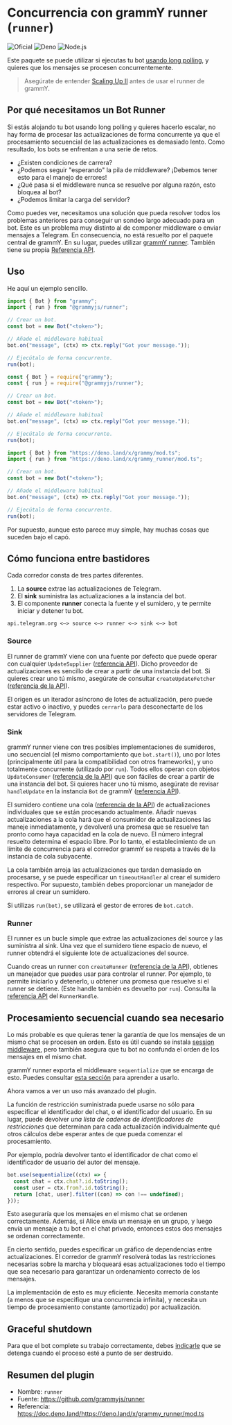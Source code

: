# Concurrencia con grammY runner (`runner`)

![Oficial](/badges/official-es.svg) ![Deno](/badges/deno.svg) ![Node.js](/badges/nodejs.svg)

Este paquete se puede utilizar si ejecutas tu bot [usando long polling](../guide/deployment-types.md), y quieres que los mensajes se procesen concurrentemente.

> Asegúrate de entender [Scaling Up II](../advanced/scaling.md#long-polling) antes de usar el runner de grammY.

## Por qué necesitamos un Bot Runner

Si estás alojando tu bot usando long polling y quieres hacerlo escalar, no hay forma de procesar las actualizaciones de forma concurrente ya que el procesamiento secuencial de las actualizaciones es demasiado lento.
Como resultado, los bots se enfrentan a una serie de retos.

- ¿Existen condiciones de carrera?
- ¿Podemos seguir "esperando" la pila de middleware? ¡Debemos tener esto para el manejo de errores!
- ¿Qué pasa si el middleware nunca se resuelve por alguna razón, esto bloquea al bot?
- ¿Podemos limitar la carga del servidor?

Como puedes ver, necesitamos una solución que pueda resolver todos los problemas anteriores para conseguir un sondeo largo adecuado para un bot.
Este es un problema muy distinto al de componer middleware o enviar mensajes a Telegram.
En consecuencia, no está resuelto por el paquete central de grammY.
En su lugar, puedes utilizar [grammY runner](https://github.com/grammyjs/runner).
También tiene su propia [Referencia API](https://doc.deno.land/https://deno.land/x/grammy_runner/mod.ts).

## Uso

He aquí un ejemplo sencillo.

<CodeGroup>
  <CodeGroupItem title="TypeScript" active>

```ts
import { Bot } from "grammy";
import { run } from "@grammyjs/runner";

// Crear un bot.
const bot = new Bot("<token>");

// Añade el middleware habitual
bot.on("message", (ctx) => ctx.reply("Got your message."));

// Ejecútalo de forma concurrente.
run(bot);
```

</CodeGroupItem>
 <CodeGroupItem title="JavaScript">

```ts
const { Bot } = require("grammy");
const { run } = require("@grammyjs/runner");

// Crear un bot.
const bot = new Bot("<token>");

// Añade el middleware habitual
bot.on("message", (ctx) => ctx.reply("Got your message."));

// Ejecútalo de forma concurrente.
run(bot);
```

</CodeGroupItem>
 <CodeGroupItem title="Deno">

```ts
import { Bot } from "https://deno.land/x/grammy/mod.ts";
import { run } from "https://deno.land/x/grammy_runner/mod.ts";

// Crear un bot.
const bot = new Bot("<token>");

// Añade el middleware habitual
bot.on("message", (ctx) => ctx.reply("Got your message."));

// Ejecútalo de forma concurrente.
run(bot);
```

</CodeGroupItem>
</CodeGroup>

Por supuesto, aunque esto parece muy simple, hay muchas cosas que suceden bajo el capó.

## Cómo funciona entre bastidores

Cada corredor consta de tres partes diferentes.

1. La **source** extrae las actualizaciones de Telegram.
2. El **sink** suministra las actualizaciones a la instancia del bot.
3. El componente **runner** conecta la fuente y el sumidero, y te permite iniciar y detener tu bot.

```asciiart:no-line-numbers
api.telegram.org <—> source <—> runner <—> sink <—> bot
```

### Source

El runner de grammY viene con una fuente por defecto que puede operar con cualquier `UpdateSupplier` ([referencia API](https://doc.deno.land/https://deno.land/x/grammy_runner/mod.ts/~/UpdateSupplier)).
Dicho proveedor de actualizaciones es sencillo de crear a partir de una instancia del bot.
Si quieres crear uno tú mismo, asegúrate de consultar `createUpdateFetcher` ([referencia de la API](https://doc.deno.land/https://deno.land/x/grammy_runner/mod.ts/~/createUpdateFetcher)).

El origen es un iterador asíncrono de lotes de actualización, pero puede estar activo o inactivo, y puedes `cerrarlo` para desconectarte de los servidores de Telegram.

### Sink

grammY runner viene con tres posibles implementaciones de sumideros, uno secuencial (el mismo comportamiento que `bot.start()`), uno por lotes (principalmente útil para la compatibilidad con otros frameworks), y uno totalmente concurrente (utilizado por `run`).
Todos ellos operan con objetos `UpdateConsumer` ([referencia de la API](https://doc.deno.land/https://deno.land/x/grammy_runner/mod.ts/~/UpdateConsumer)) que son fáciles de crear a partir de una instancia del bot.
Si quieres hacer uno tú mismo, asegúrate de revisar `handleUpdate` en la instancia `Bot` de grammY ([referencia API](https://doc.deno.land/https://deno.land/x/grammy/mod.ts/~/Bot#handleUpdate)).

El sumidero contiene una cola ([referencia de la API](https://doc.deno.land/https://deno.land/x/grammy_runner/mod.ts/~/DecayingDeque)) de actualizaciones individuales que se están procesando actualmente.
Añadir nuevas actualizaciones a la cola hará que el consumidor de actualizaciones las maneje inmediatamente, y devolverá una promesa que se resuelve tan pronto como haya capacidad en la cola de nuevo.
El número integral resuelto determina el espacio libre.
Por lo tanto, el establecimiento de un límite de concurrencia para el corredor grammY se respeta a través de la instancia de cola subyacente.

La cola también arroja las actualizaciones que tardan demasiado en procesarse, y se puede especificar un `timeoutHandler` al crear el sumidero respectivo.
Por supuesto, también debes proporcionar un manejador de errores al crear un sumidero.

Si utilizas `run(bot)`, se utilizará el gestor de errores de `bot.catch`.

### Runner

El runner es un bucle simple que extrae las actualizaciones del source y las suministra al sink.
Una vez que el sumidero tiene espacio de nuevo, el runner obtendrá el siguiente lote de actualizaciones del source.

Cuando creas un runner con `createRunner` ([referencia de la API](https://doc.deno.land/https://deno.land/x/grammy_runner/mod.ts/~/createRunner)), obtienes un manejador que puedes usar para controlar el runner.
Por ejemplo, te permite iniciarlo y detenerlo, u obtener una promesa que resuelve si el runner se detiene.
(Este handle también es devuelto por `run`).
Consulta la [referencia API](https://doc.deno.land/https://deno.land/x/grammy_runner/mod.ts/~/RunnerHandle) del `RunnerHandle`.

## Procesamiento secuencial cuando sea necesario

Lo más probable es que quieras tener la garantía de que los mensajes de un mismo chat se procesen en orden.
Esto es útil cuando se instala [session middleware](./session.md), pero también asegura que tu bot no confunda el orden de los mensajes en el mismo chat.

grammY runner exporta el middleware `sequentialize` que se encarga de esto.
Puedes consultar [esta sección](../advanced/scaling.md#la-concurrencia-es-dificil) para aprender a usarlo.

Ahora vamos a ver un uso más avanzado del plugin.

La función de restricción suministrada puede usarse no sólo para especificar el identificador del chat, o el identificador del usuario.
En su lugar, puede devolver _una lista de cadenas de identificadores de restricciones_ que determinan para cada actualización individualmente qué otros cálculos debe esperar antes de que pueda comenzar el procesamiento.

Por ejemplo, podría devolver tanto el identificador de chat como el identificador de usuario del autor del mensaje.

```ts
bot.use(sequentialize((ctx) => {
  const chat = ctx.chat?.id.toString();
  const user = ctx.from?.id.toString();
  return [chat, user].filter((con) => con !== undefined);
}));
```

Esto aseguraría que los mensajes en el mismo chat se ordenen correctamente.
Además, si Alice envía un mensaje en un grupo, y luego envía un mensaje a tu bot en el chat privado, entonces estos dos mensajes se ordenan correctamente.

En cierto sentido, puedes especificar un gráfico de dependencias entre actualizaciones.
El corredor de grammY resolverá todas las restricciones necesarias sobre la marcha y bloqueará esas actualizaciones todo el tiempo que sea necesario para garantizar un ordenamiento correcto de los mensajes.

La implementación de esto es muy eficiente.
Necesita memoria constante (a menos que se especifique una concurrencia infinita), y necesita un tiempo de procesamiento constante (amortizado) por actualización.

## Graceful shutdown

Para que el bot complete su trabajo correctamente, debes [indicarle](../advanced/reliability.md#usando-grammy-runner) que se detenga cuando el proceso esté a punto de ser destruido.

## Resumen del plugin

- Nombre: `runner`
- Fuente: <https://github.com/grammyjs/runner>
- Referencia: <https://doc.deno.land/https://deno.land/x/grammy_runner/mod.ts>
